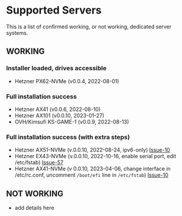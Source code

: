 # Supported Servers
This is a list of confirmed working, or not working, dedicated server systems.

## WORKING

### Installer loaded, drives accessible
* Hetzner PX62-NVMe (v0.0.4, 2022-08-01)

### Full installation success
* Hetzner AX41 (v0.0.6, 2022-08-10)
* Hetzner AX101 (v0.0.10, 2023-01-27)
* OVH/Kimsufi KS-GAME-1 (v0.0.9, 2022-08-13)

### Full installation success (with extra steps)
* Hetzner AX51-NVMe (v.0.0.10, 2022-08-24, ipv6-only) [Issue-10](https://github.com/depenguin-me/mfsbsd-script/issues/10)
* Hetzner EX43-NVMe (v.0.0.10, 2022-10-16, enable serial port, edit /etc/fstab) [Issue-57](https://github.com/depenguin-me/mfsbsd-script/issues/57)
* Hetzner AX41-NVMe (v 0.0.10, 2023-04-06, change interface in /etc/rc.conf, uncomment `/boot/efi` line in `/etc/fstab`) [Issue-10](https://github.com/depenguin-me/mfsbsd-script/issues/10#issuecomment-1225893163)

## NOT WORKING
* add details here
